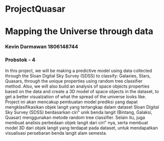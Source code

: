 # ProjectQuasar
# Mapping the Universe through data 
### Kevin Darmawan 1806148744 
### Probstok - 4 

In this project, we will be making a predictive model using data collected through the Sloan Digital Sky Survey (SDSS) to classify: Galaxies, Stars, Quasars, through the unique properties using random tree classifier method. Also, we will also build an analysis of space objects properties based on the data and create a 3D model of space objects in the dataset, to get a better visualzation of what the spread of the universe looks like. Project ini akan mencakup pembuatan model prediksi yang dapat mengklasifikasikan objek langit yang tertangkap dalam dataset Sloan Digital Sky Survey (SDSS) berdasarkan ciri" unik benda langit (Bintang, Galaksi, Quasar) menggunakan metode random tree classifier. Selain itu, juga membuat analisis perbedaan objek langit dari ciri" nya, serta membuat model 3D dari objek langit yang terdapat pada dataset, untuk mendapatkan visualisasi persebaran benda langit alam semesta.
